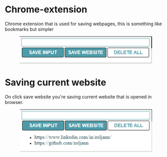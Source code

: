 # Chrome-extension

Chrome extension that is used for saving webpages, this is something like bookmarks but simpler 

<p align="center">
  <img src="./images/screen2.png" />
</p>

# Saving current website

On click save website you're saving current website that is opened in browser.
<p align="center">
  <img src="./images/screen1.png" />
</p>

